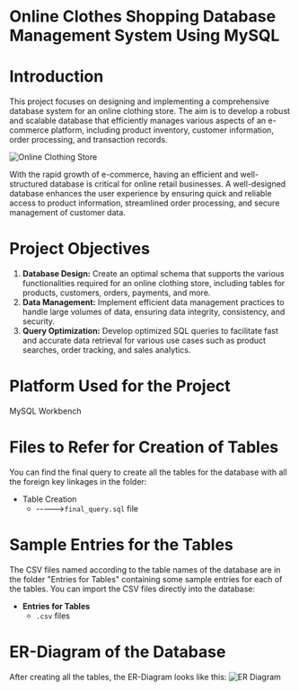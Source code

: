 # Online Clothes Shopping Database Management System Using MySQL

# Introduction
This project focuses on designing and implementing a comprehensive database system for an online clothing store. The aim is to develop a robust and scalable database that efficiently manages various aspects of an e-commerce platform, including product inventory, customer information, order processing, and transaction records.

![Online Clothing Store](https://github.com/ManojKudkyal/Online-clothes-shopping-database-system/assets/119351017/3f060ccd-edae-4322-b371-9f58aed3a6ce)

With the rapid growth of e-commerce, having an efficient and well-structured database is critical for online retail businesses. A well-designed database enhances the user experience by ensuring quick and reliable access to product information, streamlined order processing, and secure management of customer data.

# Project Objectives
1. **Database Design:** Create an optimal schema that supports the various functionalities required for an online clothing store, including tables for products, customers, orders, payments, and more.
2. **Data Management:** Implement efficient data management practices to handle large volumes of data, ensuring data integrity, consistency, and security.
3. **Query Optimization:** Develop optimized SQL queries to facilitate fast and accurate data retrieval for various use cases such as product searches, order tracking, and sales analytics.

# Platform Used for the Project
MySQL Workbench

# Files to Refer for Creation of Tables
You can find the final query to create all the tables for the database with all the foreign key linkages in the folder:
- Table Creation
  - ----->`final_query.sql` file

# Sample Entries for the Tables
The CSV files named according to the table names of the database are in the folder "Entries for Tables" containing some sample entries for each of the tables. You can import the CSV files directly into the database:
- **Entries for Tables**
  - `.csv` files

# ER-Diagram of the Database
After creating all the tables, the ER-Diagram looks like this:
![ER Diagram](https://github.com/ManojKudkyal/Online-clothes-shopping-database-system/assets/119351017/f0af8503-621e-4b2f-adae-a5e71f5236f6)
